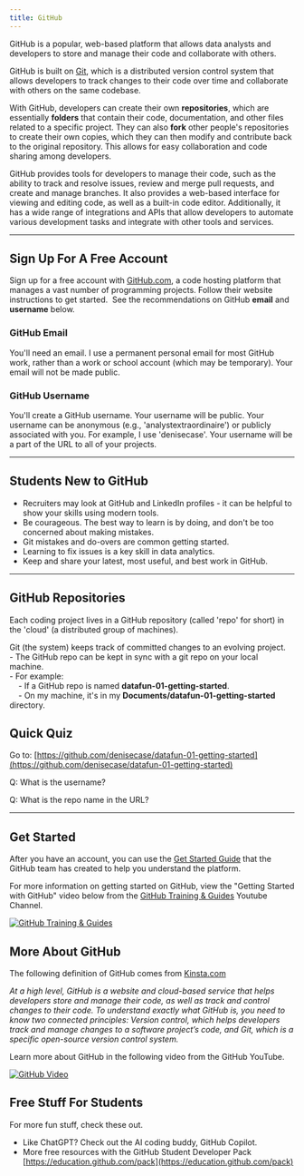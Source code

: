 ```yaml
---
title: GitHub
---
```


GitHub is a popular, web-based platform that allows data analysts and developers 
to store and manage their code and collaborate with others.

GitHub is built on [Git](https://nwmissouri.instructure.com/courses/50814/pages/git "Git"), 
which is a distributed version control system that allows developers to track changes 
to their code over time and collaborate with others on the same codebase.

With GitHub, developers can create their own **repositories**, 
which are essentially **folders** that contain their code, documentation, 
and other files related to a specific project. They can also **fork** other people's 
repositories to create their own copies, which they can then modify and 
contribute back to the original repository. 
This allows for easy collaboration and code sharing among developers.

GitHub provides tools for developers to manage their code, 
such as the ability to track and resolve issues, 
review and merge pull requests, and create and manage branches. 
It also provides a web-based interface for viewing and editing code, 
as well as a built-in code editor. 
Additionally, it has a wide range of integrations and APIs that allow developers 
to automate various development tasks and integrate with other tools and services.

* * *

## Sign Up For A Free Account

Sign up for a free account with [GitHub.com](https://github.com/), 
a code hosting platform that manages a vast number of programming projects. 
Follow their website instructions to get started. 
See the recommendations on GitHub **email** and **username** below.

### GitHub Email

You'll need an email. 
I use a permanent personal email for most GitHub work, 
rather than a work or school account (which may be temporary). 
Your email will not be made public.

### GitHub Username

You'll create a GitHub username. 
Your username will be public. 
Your username can be anonymous (e.g., 'analystextraordinaire') 
or publicly associated with you. 
For example, I use 'denisecase'. 
Your username will be a part of the URL to all of your projects.

-----

## Students New to GitHub

*   Recruiters may look at GitHub and LinkedIn profiles - it can be helpful to show your skills using modern tools. 
*   Be courageous. The best way to learn is by doing, and don't be too concerned about making mistakes.
*   Git mistakes and do-overs are common getting started.
*   Learning to fix issues is a key skill in data analytics.
*   Keep and share your latest, most useful, and best work in GitHub. 

-----

## GitHub Repositories

Each coding project lives in a GitHub repository (called 'repo' for short) in the 'cloud' (a distributed group of machines).

Git (the system) keeps track of committed changes to an evolving project.   
    - The GitHub repo can be kept in sync with a git repo on your local machine.   
    - For example:  
        - If a GitHub repo is named **datafun-01-getting-started**.   
        - On my machine, it's in my **Documents/datafun-01-getting-started** directory.


## Quick Quiz

Go to: [https://github.com/denisecase/datafun-01-getting-started](https://github.com/denisecase/datafun-01-getting-started)

Q: What is the username? 

Q: What is the repo name in the URL? 

* * *

## Get Started 

After you have an account, you can use the [Get Started Guide](https://guides.github.com/activities/hello-world/) 
that the GitHub team has created to help you understand the platform.

For more information on getting started on GitHub, 
view the "Getting Started with GitHub" video below from the<span> </span>[GitHub Training & Guides](https://www.youtube.com/channel/UCP7RrmoueENv9TZts3HXXtw)<span> </span>Youtube Channel.

[![GitHub Training & Guides](https://camo.githubusercontent.com/433278f3b014af1abfdb5a2c6b97550baeeb745a550a557e576de14936220186/68747470733a2f2f696d672e796f75747562652e636f6d2f76692f6e6f5a6e4f5370636a59592f302e6a7067)](https://www.youtube.com/watch?v=noZnOSpcjYY)

## More About GitHub

The following definition of GitHub comes from<span> </span>[Kinsta.com](https://kinsta.com/knowledgebase/what-is-github/)

_At a high level, GitHub is a website and cloud-based service that helps developers store and manage their code, as well as track and control changes to their code. To understand exactly what GitHub is, you need to know two connected principles: Version control, which helps developers track and manage changes to a software project’s code, and Git, which is a specific open-source version control system._

Learn more about GitHub in the following video from the GitHub YouTube.

[![GitHub Video](https://camo.githubusercontent.com/209e3fd02431bcea086dd3de092660a383abb87d2b61195392f19861228bca15/68747470733a2f2f696d672e796f75747562652e636f6d2f76692f77336a4c4a5537445435452f302e6a7067)](https://www.youtube.com/watch?v=w3jLJU7DT5E)

## Free Stuff For Students

For more fun stuff, check these out. 

*   Like ChatGPT? Check out the AI coding buddy, GitHub Copilot.
*   More free resources with the GitHub Student Developer Pack [https://education.github.com/pack](https://education.github.com/pack)

